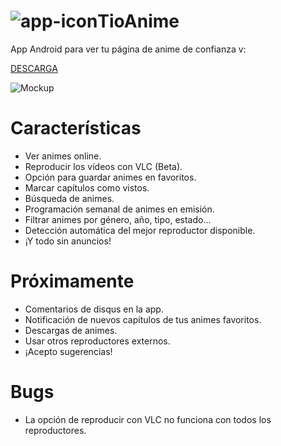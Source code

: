 # ![app-icon](https://github.com/axiel7/TioAnime/blob/master/app/src/main/res/mipmap-mdpi/ic_launcher.png)TioAnime
App Android para ver tu página de anime de confianza v:

[DESCARGA](https://github.com/axiel7/TioAnime/releases/download/v2.0/TioAnime-v2.0.apk)

![Mockup](https://github.com/axiel7/TioAnime/blob/master/tiomockup2.0-web.png)

# Características
* Ver animes online.
* Reproducir los vídeos con VLC (Beta).
* Opción para guardar animes en favoritos.
* Marcar capítulos como vistos.
* Búsqueda de animes.
* Programación semanal de animes en emisión.
* Filtrar animes por género, año, tipo, estado...
* Detección automática del mejor reproductor disponible.
* ¡Y todo sin anuncios!
# Próximamente
* Comentarios de disqus en la app.
* Notificación de nuevos capítulos de tus animes favoritos.
* Descargas de animes.
* Usar otros reproductores externos.
* ¡Acepto sugerencias!
# Bugs
* La opción de reproducir con VLC no funciona con todos los reproductores.
